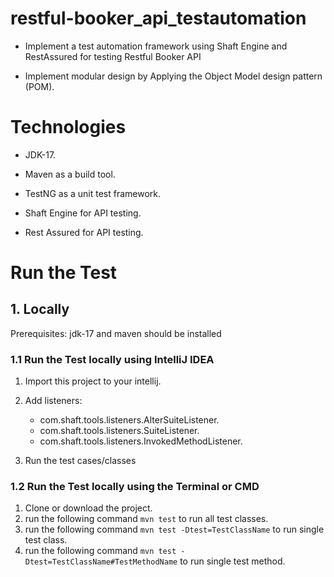 # restful-booker_api_testautomation

* Implement a test automation framework using Shaft Engine and RestAssured for testing Restful Booker API

* Implement modular design by Applying the Object Model design pattern (POM).

# Technologies

* JDK-17.

* Maven as a build tool.

* TestNG as a unit test framework.

* Shaft Engine for API testing.

* Rest Assured for API testing.

#  Run the Test

## 1. Locally

Prerequisites: jdk-17 and maven should be installed

### 1.1 Run the Test locally using IntelliJ IDEA

1. Import this project to your intellij.

2. Add listeners:
   - com.shaft.tools.listeners.AlterSuiteListener.
   - com.shaft.tools.listeners.SuiteListener.
   - com.shaft.tools.listeners.InvokedMethodListener.

3. Run the test cases/classes

### 1.2 Run the Test locally using the Terminal or CMD

1. Clone or download the project.
2. run the following command `mvn test` to run all test classes.
3. run the following command `mvn test -Dtest=TestClassName` to run single test class.
4. run the following command `mvn test -Dtest=TestClassName#TestMethodName` to run single test method.

